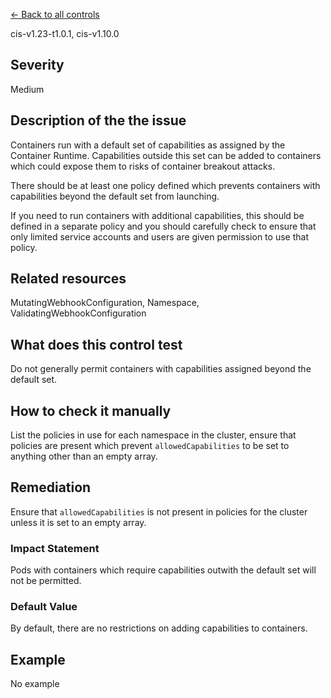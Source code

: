 [← Back to all controls](index.md)


cis-v1.23-t1.0.1, cis-v1.10.0

## Severity

Medium

## Description of the the issue

Containers run with a default set of capabilities as assigned by the Container Runtime. Capabilities outside this set can be added to containers which could expose them to risks of container breakout attacks.

 There should be at least one policy defined which prevents containers with capabilities beyond the default set from launching.

 If you need to run containers with additional capabilities, this should be defined in a separate policy and you should carefully check to ensure that only limited service accounts and users are given permission to use that policy.

## Related resources

MutatingWebhookConfiguration, Namespace, ValidatingWebhookConfiguration

## What does this control test

Do not generally permit containers with capabilities assigned beyond the default set.

## How to check it manually

List the policies in use for each namespace in the cluster, ensure that policies are present which prevent `allowedCapabilities` to be set to anything other than an empty array.

## Remediation

Ensure that `allowedCapabilities` is not present in policies for the cluster unless it is set to an empty array.

### Impact Statement

Pods with containers which require capabilities outwith the default set will not be permitted.

### Default Value

By default, there are no restrictions on adding capabilities to containers.

## Example

No example
